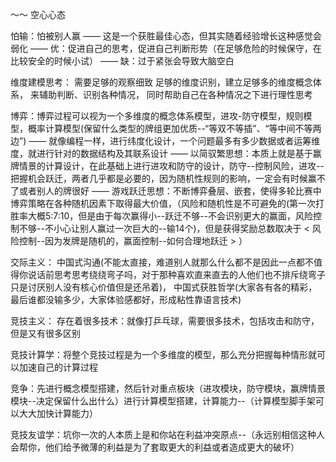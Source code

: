 ～～ 空心心态



怕输：怕被别人赢 —— 这是一个获胜最佳心态，但其实随着经验增长这种感觉会弱化
—— 优：促进自己的思考，促进自己判断形势（在足够危险的时候保守，在比较安全的时候小试）
—— 缺：过于紧张会导致大脑空白



维度建模思考：
	需要足够的观察细致
	足够的维度识别，建立足够多的维度概念体系，
	来辅助判断、识别各种情况，
	同时帮助自己在各种情况之下进行理性思考



博弈：博弈过程可以视为一个多维度的概念体系模型，进攻-防守模型，规则模型，概率计算模型(保留什么类型的牌组更加优质--“等双不等插”、“等中间不等两边”)
—— 就像编程一样，进行纬度化设计，一个问题最多有多少数据或者运筹维度，就进行针对的数据结构及其联系设计
—— 以简驭繁思想：本质上就是基于赢牌情景的计算设计，在此基础上进行进攻和防守的设计，防守--控制风险，进攻--把握机会跃迁，两者几乎都是必要的，因为随机性规则的影响，一定会有时候赢不了或者别人的牌很好
—— 游戏跃迁思想：不断博弈叠层、嵌套，使得多轮比赛中博弈策略在各种随机因素下取得最大价值，（风险和随机性是不可避免的(第一次打胜率大概5:7:10，但是由于每次赢得小--跃迁不够--不会识别更大的赢面，风险控制不够--不小心让别人赢过一次巨大的--输14个)，但是获得奖励总数取决于 < 风险控制--因为发牌是随机的，赢面控制--如何合理地跃迁 > ）



交际主义：
	中国式沟通(不能太直接，难道别人就那么什么都不是因此一点都不值得你说话前思考思考绕绕弯子吗，对于那种喜欢直来直去的人他们也不排斥绕弯子只是讨厌别人没有核心价值但是还吊着)，
	中国式获胜哲学(大家各有各的精彩，最后谁都没输多少，大家体验感都好，形成粘性靠语言技术)



竞技主义：
	存在着很多技术：就像打乒乓球，需要很多技术，包括攻击和防守，但是又有很多区别





竞技计算学：将整个竞技过程是为一个多维度的模型，那么充分把握每种情形就可以加速自己的计算过程





竞争：先进行概念模型搭建，然后针对重点板块（进攻模块，防守模块，赢牌情景模块--决定保留什么出什么）进行计算模型搭建，计算能力--（计算模型脚手架可以大大加快计算能力）





竞技友谊学：坑你一次的人本质上是和你站在利益冲突原点--（永远别相信这种人会帮你，他们给予微薄的利益是为了套取更大的利益或者造成更大的破坏）